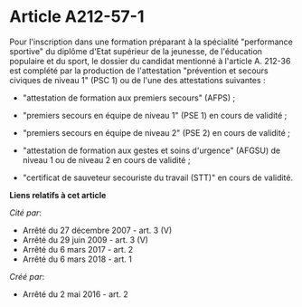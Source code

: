 # Article A212-57-1

Pour l'inscription dans une formation préparant à la spécialité "performance sportive" du diplôme d'Etat supérieur de la
jeunesse, de l'éducation populaire et du sport, le dossier du candidat mentionné à l'article A. 212-36 est complété par la
production de l'attestation "prévention et secours civiques de niveau 1" (PSC 1) ou de l'une des attestations suivantes :

- "attestation de formation aux premiers secours" (AFPS) ;

- "premiers secours en équipe de niveau 1" (PSE 1) en cours de validité ;

- "premiers secours en équipe de niveau 2" (PSE 2) en cours de validité ;

- "attestation de formation aux gestes et soins d'urgence" (AFGSU) de niveau 1 ou de niveau 2 en cours de validité ;

- "certificat de sauveteur secouriste du travail (STT)" en cours de validité.

**Liens relatifs à cet article**

_Cité par_:

  - Arrêté du 27 décembre 2007 - art. 3 (V)
  - Arrêté du 29 juin 2009 - art. 3 (V)
  - Arrêté du 6 mars 2017 - art. 2
  - Arrêté du 6 mars 2018 - art. 1

_Créé par_:

  - Arrêté du 2 mai 2016 - art. 2
